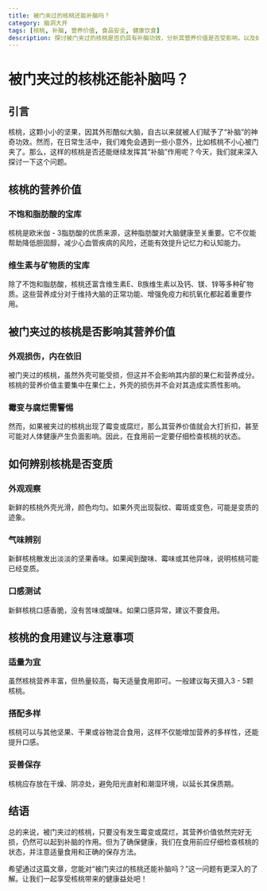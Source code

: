 ```yaml
---
title: 被门夹过的核桃还能补脑吗？
category: 脑洞大开
tags: [核桃, 补脑, 营养价值, 食品安全, 健康饮食]
description: 探讨被门夹过的核桃是否仍具有补脑功效，分析其营养价值是否受影响，以及如何辨别核桃是否变质，为读者提供科学的食用建议。
---
```


# 被门夹过的核桃还能补脑吗？

## 引言

核桃，这颗小小的坚果，因其外形酷似大脑，自古以来就被人们赋予了“补脑”的神奇功效。然而，在日常生活中，我们难免会遇到一些小意外，比如核桃不小心被门夹了。那么，这样的核桃是否还能继续发挥其“补脑”作用呢？今天，我们就来深入探讨一下这个问题。

## 核桃的营养价值

### 不饱和脂肪酸的宝库

核桃是欧米伽 - 3脂肪酸的优质来源，这种脂肪酸对大脑健康至关重要。它不仅能帮助降低胆固醇，减少心血管疾病的风险，还能有效提升记忆力和认知能力。

### 维生素与矿物质的宝库

除了不饱和脂肪酸，核桃还富含维生素E、B族维生素以及钙、镁、锌等多种矿物质。这些营养成分对于维持大脑的正常功能、增强免疫力和抗氧化都起着重要作用。

## 被门夹过的核桃是否影响其营养价值

### 外观损伤，内在依旧

被门夹过的核桃，虽然外壳可能受损，但这并不会影响其内部的果仁和营养成分。核桃的营养价值主要集中在果仁上，外壳的损伤并不会对其造成实质性影响。

### 霉变与腐烂需警惕

然而，如果被夹过的核桃出现了霉变或腐烂，那么其营养价值就会大打折扣，甚至可能对人体健康产生负面影响。因此，在食用前一定要仔细检查核桃的状态。

## 如何辨别核桃是否变质

### 外观观察

新鲜的核桃外壳光滑，颜色均匀。如果外壳出现裂纹、霉斑或变色，可能是变质的迹象。

### 气味辨别

新鲜核桃散发出淡淡的坚果香味。如果闻到酸味、霉味或其他异味，说明核桃可能已经变质。

### 口感测试

新鲜核桃口感香脆，没有苦味或酸味。如果口感异常，建议不要食用。

## 核桃的食用建议与注意事项

### 适量为宜

虽然核桃营养丰富，但热量较高，每天适量食用即可。一般建议每天摄入3 - 5颗核桃。

### 搭配多样

核桃可以与其他坚果、干果或谷物混合食用，这样不仅能增加营养的多样性，还能提升口感。

### 妥善保存

核桃应存放在干燥、阴凉处，避免阳光直射和潮湿环境，以延长其保质期。

## 结语

总的来说，被门夹过的核桃，只要没有发生霉变或腐烂，其营养价值依然完好无损，仍然可以起到补脑的作用。但为了确保健康，我们在食用前应仔细检查核桃的状态，并注意适量食用和正确的保存方法。

希望通过这篇文章，您能对“被门夹过的核桃还能补脑吗？”这一问题有更深入的了解。让我们一起享受核桃带来的健康益处吧！